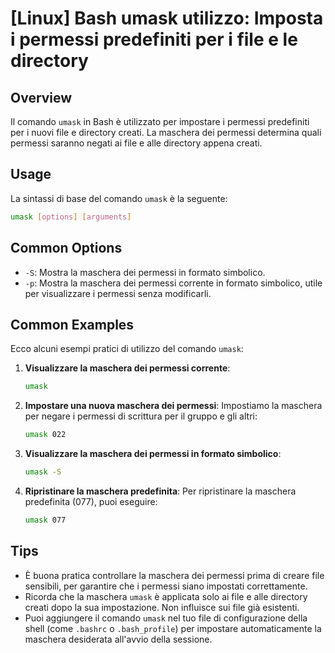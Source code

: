 # [Linux] Bash umask utilizzo: Imposta i permessi predefiniti per i file e le directory

## Overview
Il comando `umask` in Bash è utilizzato per impostare i permessi predefiniti per i nuovi file e directory creati. La maschera dei permessi determina quali permessi saranno negati ai file e alle directory appena creati.

## Usage
La sintassi di base del comando `umask` è la seguente:

```bash
umask [options] [arguments]
```

## Common Options
- `-S`: Mostra la maschera dei permessi in formato simbolico.
- `-p`: Mostra la maschera dei permessi corrente in formato simbolico, utile per visualizzare i permessi senza modificarli.

## Common Examples
Ecco alcuni esempi pratici di utilizzo del comando `umask`:

1. **Visualizzare la maschera dei permessi corrente**:
   ```bash
   umask
   ```

2. **Impostare una nuova maschera dei permessi**:
   Impostiamo la maschera per negare i permessi di scrittura per il gruppo e gli altri:
   ```bash
   umask 022
   ```

3. **Visualizzare la maschera dei permessi in formato simbolico**:
   ```bash
   umask -S
   ```

4. **Ripristinare la maschera predefinita**:
   Per ripristinare la maschera predefinita (077), puoi eseguire:
   ```bash
   umask 077
   ```

## Tips
- È buona pratica controllare la maschera dei permessi prima di creare file sensibili, per garantire che i permessi siano impostati correttamente.
- Ricorda che la maschera `umask` è applicata solo ai file e alle directory creati dopo la sua impostazione. Non influisce sui file già esistenti.
- Puoi aggiungere il comando `umask` nel tuo file di configurazione della shell (come `.bashrc` o `.bash_profile`) per impostare automaticamente la maschera desiderata all'avvio della sessione.
